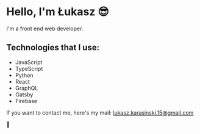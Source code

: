 # Hello, I'm Łukasz 😎
I'm a front end web developer.

## Technologies that I use:
- JavaScript
- TypeScript
- Python
- React
- GraphQL
- Gatsby
- Firebase

If you want to contact me, here's my mail: lukasz.karasinski.15@gmail.com

👋
